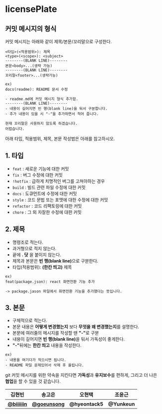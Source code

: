 # licensePlate #

<h2> 커밋 메시지의 형식 </h2>

커밋 메시지는 아래와 같이 제목/본문/꼬리말으로 구성한다.

```
<타입>(<적용범위>): 제목
<type>(<scope>): <subject>
--------(BLANK LINE)--------
본문<body>...(생략 가능)
--------(BLANK LINE)--------
꼬리말<footer>...(생략가능)
```

```
ex) 
docs(readme): README 문서 수정

- readme.md에 커밋 메시지 형식 추가함.
--------(BLANK LINE)--------
- 내용이 길어지면 빈 행(blank line)을 둬서 구분합니다.
- 추가 내용이 있을 시 "-"을 추가하면서 적어 줍니다.

현재 꼬리말은 사용하지 않도록 하겠습니다.
어렵습니다.
```

아래 타입, 적용범위, 제목, 본문 작성법은 아래를 참고하시오.

<h2> 1. 타입 </h2>

* `feat` : 새로운 기능에 대한 커밋
* `fix` : 버그 수정에 대한 커밋
* `!hotfix` : 급하게 치명적인 버그를 고쳐야하는 경우
* `build` : 빌드 관련 파일 수정에 대한 커밋
* `docs` : 도큐먼트에 수정에 대한 커밋
* `style` : 코드 문법 또는 포맷에 대한 수정에 대한 커밋
* `refactor` : 코드 리팩토링에 대한 커밋
* `chore` : 그 외 자잘한 수정에 대한 커밋

<h2>  2. 제목 </h2>

* 명령조로 적는다.
* 과거형으로 적지 않는다.
* 끝에 <strong>. 닷</strong> 을 붙이지 않는다.
* 제목과 본문은 <strong>빈 행(blank line)</strong>으로 구분한다.
* 타입(적용범위): <strong>(한칸 띄고)</strong> 제목

``` 
ex) 
feat(package.json): react 화면전환 기능 추가

-> package.jason 파일에서 화면전환 기능을 추가했다는 뜻입니다.
```


<h2> 3. 본문 </h2>

* 구체적으로 적는다.
* 본문 내용은 <strong>어떻게 변경했는지</strong> 보다 <strong>무엇을 왜 변경했는지</strong>를 설명한다.
* 본문에 여러줄의 메시지를 작성할 땐 <strong>"-"</strong>로 구분
* 내용이 길어지면 <strong>빈 행(blank line)</strong>을 둬서 가독성이 좋게한다.
* <strong>"-"</strong>뒤에는 <strong>한칸 띄고</strong> 내용을 작성한다.

```
ex)
- 내용을 여기다가 적으시면 됩니다.
- README 파일 문제있어서 삭제 후 올립니다.
```

git 커밋 메시지를 위한 약속을 지킨다면 <strong>가독성</strong>과 <strong>유지보수</strong>를 편하게, 그리고 더 나은 <strong>협업</strong>을 할 수 있을 것 같습니다.

<table>
  <tr>
    <th>김현빈</th>
    <th>송고은</th>
    <th>오현택</th>
    <th>조윤근</th>
  </tr>
  <tr>
    <th><a href="https://github.com/biiiiiin">@biiiiiin</a></th>
    <th><a href="https://github.com/goeunsong">@goeunsong</a></th>
    <th>@hyeontack5</th>
    <th>@Yunkeun</th>
  </tr>
</table>

